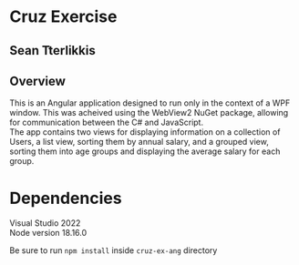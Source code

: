 # Cruz Exercise #
## Sean Tterlikkis ##

## Overview ##
This is an Angular application designed to run only in the context of a WPF window. This was acheived using the WebView2 NuGet package, allowing for communication between the C# and JavaScript.  
The app contains two views for displaying information on a collection of Users, a list view, sorting them by annual salary, and a grouped view, sorting them into age groups and displaying the average salary for each group.

# Dependencies #
Visual Studio 2022  
Node version 18.16.0  

Be sure to run `npm install` inside `cruz-ex-ang` directory